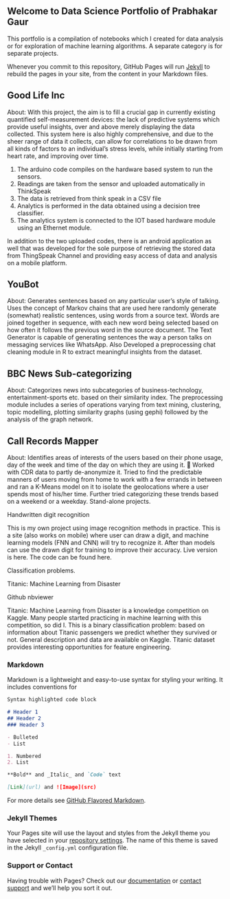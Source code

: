 ## Welcome to Data Science Portfolio of Prabhakar Gaur

This portfolio is a compilation of notebooks which I created for data analysis or for exploration of machine learning algorithms. A separate category is for separate projects.

Whenever you commit to this repository, GitHub Pages will run [Jekyll](https://jekyllrb.com/) to rebuild the pages in your site, from the content in your Markdown files.

## Good Life Inc [ ](https://github.com/gaurprabhakar94/Good-Life-Inc)

About: With this project, the aim is to fill a crucial gap in currently existing quantified self-measurement devices: the lack of predictive systems which provide useful insights, over and above merely displaying the data collected. This system here is also highly comprehensive, and due to the sheer range of data it collects, can allow for correlations to be drawn from all kinds of factors to an individual’s stress levels, while initially starting from heart rate, and improving over time.
1. The arduino code compiles on the hardware based system to run the sensors.
2. Readings are taken from the sensor and uploaded automatically in ThinkSpeak 
3. The data is retrieved from think speak in a CSV file 
4. Analytics is performed in the data obtained using a decision tree classifier.
5. The analytics system is connected to the IOT based hardware module using an Ethernet module.

In addition to the two uploaded codes, there is an android application as well that was developed for the sole purpose of retrieving the stored data from ThingSpeak Channel and providing easy access of data and analysis on a mobile platform.

## YouBot

About: Generates sentences based on any particular user’s style of talking. Uses the concept of Markov chains that are used here randomly generate (somewhat) realistic sentences, using words from a source text. Words are joined together in sequence, with each new word being selected based on how often it follows the previous word in the source document. The Text Generator is capable of generating sentences the way a person talks on messaging services like WhatsApp. Also Developed a preprocessing chat cleaning module in R to extract meaningful insights from the dataset.

## BBC News Sub-categorizing

About: Categorizes news into subcategories of business-technology, entertainment-sports etc. based on their similarity index. The preprocessing module includes a series of operations varying from text mining, clustering, topic modelling, plotting similarity graphs (using gephi) followed by the analysis of the graph network.

## Call Records Mapper 

About: Identifies areas of interests of the users based on their phone usage, day of the week and time of the day on which they are using it.
 Worked with CDR data to partly de-anonymize it. Tried to find the predictable manners of users moving from home to work with a few errands in between and ran a K-Means model on it to isolate the geolocations where a user spends most of his/her time. Further tried categorizing these trends based on a weekend or a weekday.
Stand-alone projects.

Handwritten digit recognition

This is my own project using image recognition methods in practice. This is a site (also works on mobile) where user can draw a digit, and machine learning models (FNN and CNN) will try to recognize it. After than models can use the drawn digit for training to improve their accuracy. Live version is here. The code can be found here.

Classification problems.

Titanic: Machine Learning from Disaster

Github nbviewer

Titanic: Machine Learning from Disaster is a knowledge competition on Kaggle. Many people started practicing in machine learning with this competition, so did I. This is a binary classification problem: based on information about Titanic passengers we predict whether they survived or not. General description and data are available on Kaggle. Titanic dataset provides interesting opportunities for feature engineering.



### Markdown

Markdown is a lightweight and easy-to-use syntax for styling your writing. It includes conventions for

```markdown
Syntax highlighted code block

# Header 1
## Header 2
### Header 3

- Bulleted
- List

1. Numbered
2. List

**Bold** and _Italic_ and `Code` text

[Link](url) and ![Image](src)
```

For more details see [GitHub Flavored Markdown](https://guides.github.com/features/mastering-markdown/).

### Jekyll Themes

Your Pages site will use the layout and styles from the Jekyll theme you have selected in your [repository settings](https://github.com/gaurprabhakar94/gaurprabhakar94.github.io/settings). The name of this theme is saved in the Jekyll `_config.yml` configuration file.

### Support or Contact

Having trouble with Pages? Check out our [documentation](https://help.github.com/categories/github-pages-basics/) or [contact support](https://github.com/contact) and we’ll help you sort it out.
